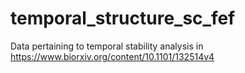 # temporal_structure_sc_fef
Data pertaining to temporal stability analysis in https://www.biorxiv.org/content/10.1101/132514v4
